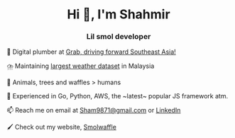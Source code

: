 <h1 align="center">Hi 👋, I'm Shahmir</h1>
<h3 align="center">Lil smol developer</h3>

🌱 Digital plumber at [Grab, driving forward Southeast Asia!](https://www.grab.com/sg/)

⛈️ Maintaining [largest weather dataset](https://www.kaggle.com/datasets/shahmirvarqha/weather-data-malaysia) in Malaysia

🦧 Animals, trees and waffles > humans

🎨 Experienced in Go, Python, AWS, the ~latest~ popular JS framework atm.

📫 Reach me on email at Sham9871@gmail.com or [LinkedIn](https://linkedin.com/in/shahmir-varqha)

🖌️ Check out my website, [Smolwaffle](https://www.smolwaffle.com)

<!---
Light2Dark/Light2Dark is a ✨ special ✨ repository because its `README.md` (this file) appears on your GitHub profile.
You can click the Preview link to take a look at your changes.
--->
